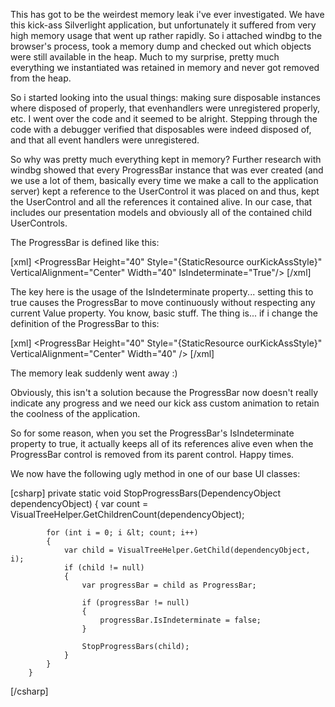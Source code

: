 This has got to be the weirdest memory leak i've ever investigated.  We have this kick-ass Silverlight application, but unfortunately it suffered from very high memory usage that went up rather rapidly.  So i attached windbg to the browser's process, took a memory dump and checked out which objects were still available in the heap.  Much to my surprise, pretty much everything we instantiated was retained in memory and never got removed from the heap.

So i started looking into the usual things: making sure disposable instances where disposed of properly, that evenhandlers were unregistered properly, etc.  I went over the code and it seemed to be alright.  Stepping through the code with a debugger verified that disposables were indeed disposed of, and that all event handlers were unregistered.

So why was pretty much everything kept in memory?  Further research with windbg showed that every ProgressBar instance that was ever created (and we use a lot of them, basically every time we make a call to the application server) kept a reference to the UserControl it was placed on and thus, kept the UserControl and all the references it contained alive.  In our case, that includes our presentation models and obviously all of the contained child UserControls.

The ProgressBar is defined like this:

<div>
[xml]
&lt;ProgressBar Height=&quot;40&quot; Style=&quot;{StaticResource ourKickAssStyle}&quot; VerticalAlignment=&quot;Center&quot; Width=&quot;40&quot; IsIndeterminate=&quot;True&quot;/&gt;
[/xml]
</div>

The key here is the usage of the IsIndeterminate property... setting this to true causes the ProgressBar to move continuously without respecting any current Value property.  You know, basic stuff.  The thing is... if i change the definition of the ProgressBar to this:

<div>
[xml]
&lt;ProgressBar Height=&quot;40&quot; Style=&quot;{StaticResource ourKickAssStyle}&quot; VerticalAlignment=&quot;Center&quot; Width=&quot;40&quot; /&gt;
[/xml]
</div>

The memory leak suddenly went away :)

Obviously, this isn't a solution because the ProgressBar now doesn't really indicate any progress and we need our kick ass custom animation to retain the coolness of the application.

So for some reason, when you set the ProgressBar's IsIndeterminate property to true, it actually keeps all of its references alive even when the ProgressBar control is removed from its parent control.  Happy times.

We now have the following ugly method in one of our base UI classes:

<div>
[csharp]
        private static void StopProgressBars(DependencyObject dependencyObject)
        {
            var count = VisualTreeHelper.GetChildrenCount(dependencyObject);
 
            for (int i = 0; i &lt; count; i++)
            {
                var child = VisualTreeHelper.GetChild(dependencyObject, i);
                if (child != null)
                {
                    var progressBar = child as ProgressBar;
 
                    if (progressBar != null)
                    {
                        progressBar.IsIndeterminate = false;
                    }
 
                    StopProgressBars(child);
                }
            }
        }
[/csharp]
</div>

